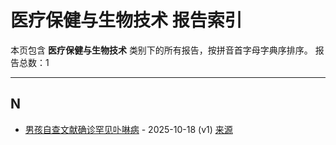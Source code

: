 # 医疗保健与生物技术 报告索引

本页包含 **医疗保健与生物技术** 类别下的所有报告，按拼音首字母字典序排序。
报告总数：1

---

## N

- [男孩自查文献确诊罕见卟啉病](nan-hai-zi-cha-wen-xian-que-zhen-han-jian-bu-lan-bing-2025-10-18--v1.md) - 2025-10-18 (v1) [来源](https://www.baidu.com/s?wd=%E7%94%B7%E5%AD%A9%E8%87%AA%E6%9F%A5%E6%96%87%E7%8C%AE%E7%A1%AE%E8%AF%8A%E7%BD%95%E8%A7%81%E5%8D%9C%E5%95%89%E7%97%85&sa=fyb_news&rsv_dl=fyb_news)

